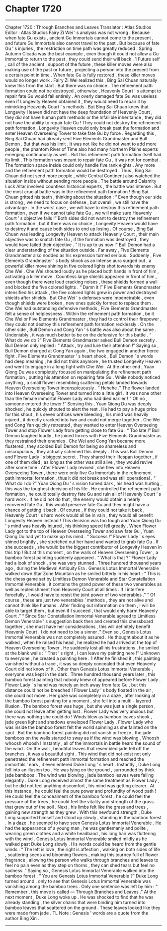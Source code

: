 
# Chapter 1720


---

Chapter 1720 : Through Branches and Leaves
Translator :
Atlas Studios
Editor :
Atlas Studios
Fairy Zi Wei ’ s analysis was not wrong .
Because when fate Gu exists , ancient Gu Immortals cannot come to the present , and future Gu Immortals also cannot travel to the past .
But because of fate Gu ’ s injuries , the restriction on time path was greatly reduced . Spring Autumn Cicada was the best example , even though it could not allow a Gu Immortal to return to the past , they could send their will back .
1
Future self , call of the ancient , support of the future , these killer moves were also making use of the past or future , projecting a person into the present from a certain point in time .
When fate Gu is fully restored , these killer moves would no longer work .
Fairy Zi Wei realized this , Bing Sai Chuan naturally knew this from the start .
But there was no choice .
The refinement path formation could not be destroyed , otherwise , Heavenly Court ’ s attempt to repair fate Gu would fail entirely .
An overly damaged fate Gu was useless even if Longevity Heaven obtained it , they would need to repair it by mimicking Heavenly Court ’ s methods .
But Bing Sai Chuan knew that Longevity Heaven did not have the deep foundation of Heavenly Court , they did not have human path methods or the Infallible inheritance , they did not have the ability to repair fate Gu !
They could not destroy the refinement path formation , Longevity Heaven could only break past the formation and enter Heaven Overseeing Tower to take fate Gu by force .
Regarding this , Bing Sai Chuan had already sent Five Elements Grandmaster and Bull Demon .
But that was his limit .
It was not like he did not want to add more people , the phantom River of Time also had many Northern Plains experts emerging continuously as well .
But this refinement path formation itself had its limit .
This formation was meant to repair fate Gu , it was not for combat . The formation space inside could only handle five rank eights .
Any more and the refinement path formation would be destroyed .
Thus , Bing Sai Chuan did not send more people , while Central Continent also watched the situation inside without sending more people .
The battle around Calamity Luck Altar involved countless historical experts , the battle was intense . But the most crucial battle was in the refinement path formation !
Bing Sai Chuan gritted his teeth , thinking about the situation : “ Even though our side is strong , we need to focus on defense , but overall , we still have the advantage . In the worst case , we will have to destroy this refinement path formation , even if we cannot take fate Gu , we will make sure Heavenly Court ’ s objective fails !”
Both sides did not want to destroy the refinement path formation , but if there was no choice , Longevity Heaven would have to destroy it and cause both sides to end up losing .
Of course , Bing Sai Chuan was leading Longevity Heaven to attack Heavenly Court , their main objective was to snatch fate Gu , if the formation was destroyed , they would have failed their objective .
“ It is up to us now !” Bull Demon had a clear understanding of the situation outside .
Far away , Five Elements Grandmaster also nodded as his expression turned serious .
Suddenly , Five Elements Grandmaster ’ s body shook as an intense aura surged out , a powerful killer move shining in five colored lights shot towards his enemy Che Wei .
Che Wei shouted loudly as he placed both hands in front of him , activating a killer move .
Countless large shields appeared in front of him , even though there were loud cracking noises , these shields formed a wall and blocked the five colored lights .
“ Damn it !” Five Elements Grandmaster intensified his attack , the five colored lights grew in power and destroyed shields after shields .
But Che Wei ’ s defenses were impenetrable , even though shields were broken , new ones quickly formed to replace them .
Che Wei had outstanding defensive methods , Five Elements Grandmaster felt a sense of helplessness .
Within the refinement path formation , be it Che Wei or Five Elements Grandmaster , they had to control their firepower , they could not destroy this refinement path formation recklessly .
On the other side , Bull Demon and Cong Yan ’ s battle was also about the same .
Undeniably , it was much better to be on the defensive for this battle .
“ What do we do ?” Five Elements Grandmaster asked Bull Demon secretly .
Bull Demon only replied : “ Attack , try and lure their attention !”
Saying so , Bull Demon charged at Cong Yan again , the two engaged in another fierce fight .
Five Elements Grandmaster ’ s heart shook , Bull Demon ’ s words had deep meaning , he did not think anymore , he trusted Longevity Heaven and went to engage in a long fight with Che Wei .
At the other end , Yuan Qiong Du was completely focused on manipulating the refinement path formation , putting his attention on repairing fate Gu .
While nobody noticed anything , a small flower resembling scattering petals landed towards Heaven Overseeing Tower inconspicuously .
“ Hehehe .” The flower landed into Heaven Overseeing Tower and turned into a little girl .
It was none other than the female immortal Flower Lady who had died earlier !
“ Oh no , someone entered the tower !” Sensing this , Yuan Qiong Du was deeply shocked , he quickly shouted to alert the rest . He had to pay a huge price for this shout , his seven orifices were bleeding , his mind was heavily injured , it directly cracked into two and could not merge together .
Che Wei and Cong Yan quickly retreated , they wanted to enter Heaven Overseeing Tower and stop Flower Lady from getting close to fate Gu .
“ Too late !” Bull Demon laughed loudly , he joined forces with Five Elements Grandmaster as they restrained their enemies .
Che Wei and Cong Yan became more flustered , they scolded Bull Demon for being so shameless and unscrupulous , they actually schemed this deeply .
This was Bull Demon and Flower Lady ’ s biggest secret . They shared their lifespan together , if one of them died , as long as the other was still alive , they would revive after some time .
After Flower Lady revived , she flew into Heaven Overseeing Tower , there were only five Gu Immortals in the refinement path immortal formation , thus it did not break and was still operational .
“ What do I do ?” Yuan Qiong Du ’ s vision turned dark , his head was hurting , this was the toughest decision of his life .
He controlled the refinement path formation , he could totally destroy fate Gu and ruin all of Heavenly Court ’ s hard work .
If he did not do that , the enemy would obtain a nearly recovered fate Gu , this would preserve fate Gu and they might have a chance of getting it back . Of course , if they could not take it back , Heavenly Court ’ s hard work would all be in vain , they would all benefit Longevity Heaven instead !
This decision was too tough and Yuan Qiong Du ’ s mind was heavily injured , his thinking speed fell greatly .
When Flower Lady got to the top of Heaven Overseeing Tower and saw fate Gu , Yuan Qiong Du had yet to make up his mind .
“ Success !” Flower Lady ’ s eyes shined brightly , she stretched out her hand and wanted to grab fate Gu .
If she succeeds , she would be the biggest contributor of Longevity Heaven in this trip !
But at this moment , on the walls of Heaven Overseeing Tower , a bamboo forest painting suddenly appeared .
“ What is that ?” Flower Lady had a look of shock , she was very stunned .
Three hundred thousand years ago , during the Medieval Antiquity Era .
Genesis Lotus Immortal Venerable walked down Star Zone Mountain as he smiled bitterly in his heart : “ This is the chess game set by Limitless Demon Venerable and Star Constellation Immortal Venerable , it contains the grand power of these two venerables as well as replenishment from Heavenly Court at all times . If I interfere forcefully , I would have to resist the joint power of two venerables .”
“ Of course , these are just two venerables ’ methods , they are not alive and cannot think like humans . After finding out information on them , I will be able to target them , but even if I succeed , that would only harm Heavenly Court .”
“ Since Star Constellation Immortal Venerable agreed to Limitless Demon Venerable ’ s suggestion back then and created this chessboard together , she must have her considerations , this will definitely benefit Heavenly Court . I do not need to be a sinner .”
Even so , Genesis Lotus Immortal Venerable was not completely assured .
He thought about it as he walked , when he raised his head , he realized he had arrived at the top of Heaven Overseeing Tower .
He suddenly lost all his frustrations , he smiled at the blank walls : “ That ’ s right , I can leave my painting here !”
Unknown to everyone , he created a painting here .
1
After he finished it , this painting vanished without a trace , it was so deeply concealed that even Heavenly Court did not know of it . Other than Genesis Lotus Immortal Venerable , everyone was kept in the dark .
Three hundred thousand years later , this bamboo forest painting that nobody knew of appeared before Flower Lady .
Flower Lady ’ s hand was merely an inch away from fate Gu , but this distance could not be breached !
Flower Lady ’ s body floated in the air , she could not move .
Her gaze was completely in a daze , after looking at the bamboo forest painting for a moment , she fell into a multi - layered illusion .
The bamboo forest was huge , but she was just a single person , she could not leave after getting lost .
Flower Lady was very anxious but there was nothing she could do !
Winds blew as bamboo leaves shook , jade green light and shadows enveloped Flower Lady .
Flower Lady who was inside the bamboo forest felt the world spinning as she fainted on the spot .
But the bamboo forest painting did not vanish or freeze , the jade bamboos on the walls started to sway as if the wind was blowing .
Whoosh whoosh whoosh !
Instantly , all of the immortals in battle heard the sound of the wind .
On the wall , beautiful leaves that resembled jade fell off the branches , it was a beautiful sight .
This wind that did not exist not only penetrated the refinement path immortal formation and reached the immortals ’ ears , it even entered Duke Long ’ s heart .
Instantly , Duke Long fell into an illusion too .
He was lying on the ground , surrounded by thick jade bamboos .
The wind was blowing , jade bamboo leaves were falling elegantly .
Duke Long received almost the same treatment as Flower Lady , but he did not feel anything discomfort , his mind was getting clearer .
At this instance , he could feel the pure power and profundity of wood path !
He could feel the concealment of the bamboo forest , he could feel the pressure of the trees , he could feel the vitality and strength of the grass that grew out of the soil .
Next , his limbs felt like the grass and trees , gaining new strength as they grew .
With this newfound strength , Duke Long supported himself and stood up slowly , standing in the bamboo forest .
In a daze , he seemed to have seen Genesis Lotus Immortal Venerable .
He had the appearance of a young man , he was gentlemanly and polite , wearing green clothes and a white headband , his long hair was fluttering with the wind .
Genesis Lotus Immortal Venerable smiled mildly as he walked past Duke Long slowly .
His words could be heard from the gentle winds : “ The left is love , the right is affection , walking on both sides of life , scattering seeds and blooming flowers , making this journey full of flower fragrance , allowing the person who walks through branches and leaves to feel no pain even as they step on thorns , they can shed tears but feel no sadness .”
Saying so , Genesis Lotus Immortal Venerable walked into the bamboo forest .
“ You are Genesis Lotus Immortal Venerable ?” Duke Long turned around , only to see that Genesis Lotus Immortal Venerable was vanishing among the bamboo trees .
Only one sentence was left by him : “ Remember , this move is called — Through Branches and Leaves .”
At the next moment , Duke Long woke up .
He was shocked to find that he was already standing , the silver chains that were binding him turned into bamboo leaves that scattered on the ground .
These leaves looked like they were made from jade .
TL Note : Genesis ’ words are a quote from the author Bing Xin .

---

